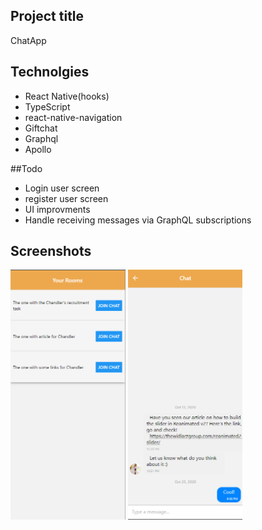 ## Project title 
ChatApp

## Technolgies 
- React Native(hooks) </br>
- TypeScript </br>
- react-native-navigation </br>
- Giftchat </br>
- Graphql </br>
- Apollo </br>

##Todo
- Login user screen
- register user screen
- UI improvments
- Handle receiving messages via GraphQL subscriptions

## Screenshots
<img src="assets/images/chatapp_1.png" with="400" height="400">
<img src="assets/images/chatapp_2.png" with="400" height="400">


